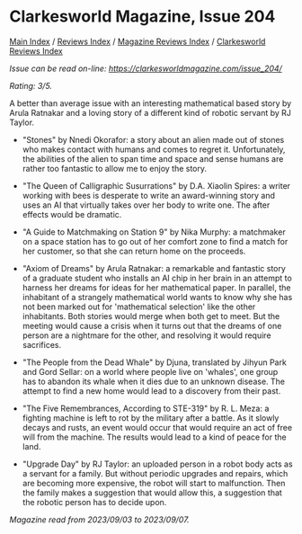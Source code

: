 # Clarkesworld Magazine, Issue 204

[Main Index](../../../README.md) / [Reviews Index](../../README.md) / [Magazine Reviews Index](../README.md) / [Clarkesworld Reviews Index](README.md)

*Issue can be read on-line: <https://clarkesworldmagazine.com/issue_204/>*

*Rating: 3/5.*

A better than average issue with an interesting mathematical based story by Arula Ratnakar and a loving story of a different kind of robotic servant by RJ Taylor.

- "Stones" by Nnedi Okorafor: a story about an alien made out of stones who makes contact with humans and comes to regret it. Unfortunately, the abilities of the alien to span time and space and sense humans are rather too fantastic to allow me to enjoy the story.

- "The Queen of Calligraphic Susurrations" by D.A. Xiaolin Spires: a writer working with bees is desperate to write an award-winning story and uses an AI that virtually takes over her body to write one. The after effects would be dramatic.

- "A Guide to Matchmaking on Station 9" by Nika Murphy: a matchmaker on a space station has to go out of her comfort zone to find a match for her customer, so that she can return home on the proceeds.

- "Axiom of Dreams" by Arula Ratnakar: a remarkable and fantastic story of a graduate student who installs an AI chip in her brain in an attempt to harness her dreams for ideas for her mathematical paper. In parallel, the inhabitant of a strangely mathematical world wants to know why she has not been marked out for 'mathematical selection' like the other inhabitants. Both stories would merge when both get to meet. But the meeting would cause a crisis when it turns out that the dreams of one person are a nightmare for the other, and resolving it would require sacrifices.

- "The People from the Dead Whale" by Djuna, translated by Jihyun Park and Gord Sellar: on a world where people live on 'whales', one group has to abandon its whale when it dies due to an unknown disease. The attempt to find a new home would lead to a discovery from their past.

- "The Five Remembrances, According to STE-319" by R. L. Meza: a fighting machine is left to rot by the military after a battle. As it slowly decays and rusts, an event would occur that would require an act of free will from the machine. The results would lead to a kind of peace for the land.

- "Upgrade Day" by RJ Taylor: an uploaded person in a robot body acts as a servant for a family. But without periodic upgrades and repairs, which are becoming more expensive, the robot will start to malfunction. Then the family makes a suggestion that would allow this, a suggestion that the robotic person has to decide upon.

*Magazine read from 2023/09/03 to 2023/09/07.*
